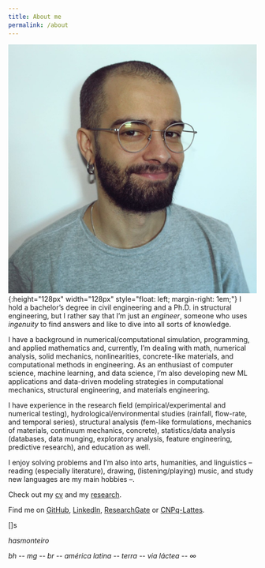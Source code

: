 ```yaml
---
title: About me
permalink: /about
---
```


![](/assets/images/perfil.png){:height="128px" width="128px" style="float: left; margin-right: 1em;"} I hold a bachelor’s degree in civil engineering and a Ph.D. in structural engineering, but I rather say that I’m just an _engineer_, someone who uses _ingenuity_ to find answers and like to dive into all sorts of knowledge.

I have a background in numerical/computational simulation, programming, and applied mathematics and, currently, I’m dealing with math, numerical analysis, solid mechanics, nonlinearities, concrete-like materials, and computational methods in engineering. As an enthusiast of computer science, machine learning, and data science, I’m also developing new ML applications and data-driven modeling strategies in computational mechanics, structural engineering, and materials engineering.

I have experience in the research field (empirical/experimental and numerical testing), hydrological/environmental studies (rainfall, flow-rate, and temporal series), structural analysis (fem-like formulations, mechanics of materials, continuum mechanics, concrete), statistics/data analysis (databases, data munging, exploratory analysis, feature engineering, predictive research), and education as well.

I enjoy solving problems and I’m also into arts, humanities, and linguistics – reading (especially literature), drawing, (listening/playing) music, and study new languages are my main hobbies –.

Check out my [cv]({{site.url}}/cv) and my [research]({{site.url}}/research). 

Find me on [GitHub](https://github.com/hasmonteiro), [LinkedIn](https://linkedin.com/in/hasmonteiro), [ResearchGate](https://www.researchgate.net/profile/Humberto-Monteiro) or [CNPq-Lattes](http://lattes.cnpq.br/3928759533862927).

\[\]s

_hasmonteiro_ 

_bh -- mg -- br -- américa latina -- terra -- via láctea -- &#8734;_
